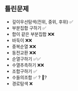 ## 틀린문제
- 깊이우선탐색(전위, 중위, 후위) ✅
- 부분집합 구하기 ✅
- 합이 같은 부분집합 ❌❌
- 바둑이 ❌❌
- 중복순열 ❌❌
- 동전교환 ❌❌
- 순열구하기 ✅✅
- 수열추측하기 ❌❌
- 조합구하기 ✅
- 수들의조합 ✅ ? 🔺?
- 경로탐색 ❌
